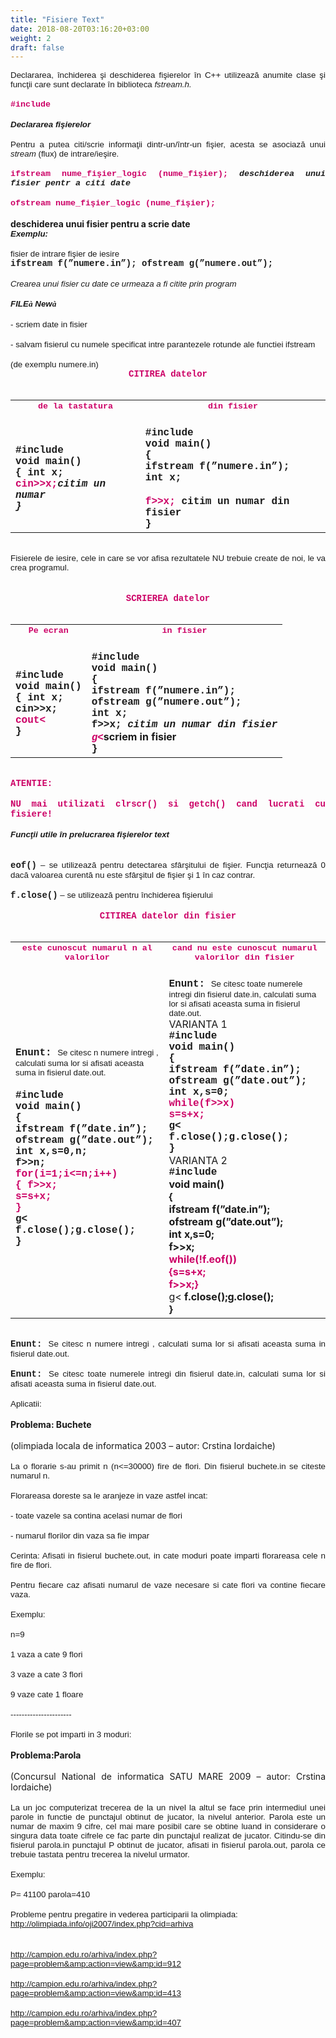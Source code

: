 ```yaml
---
title: "Fisiere Text"
date: 2018-08-20T03:16:20+03:00
weight: 2
draft: false
---
```


<html>
  <body>
    <div class="wiki" id="content_view" style="display: block;">
<span style="display: block; text-align: justify;"><span style="font-family: Arial,sans-serif; font-size: 10pt;">Declararea, închiderea şi deschiderea fişierelor în C++ utilizează anumite clase şi funcţii care sunt declarate în biblioteca <em>fstream.h.</em></span></span><br />
<span style="display: block; text-align: justify;"><strong><span style="color: #cc0066; font-family: 'Courier New'; font-size: 10pt;">#include<fstream.h></span></strong></span><br />
<span style="display: block; text-align: justify;"><strong><em><span style="font-family: Arial,sans-serif; font-size: 10pt;">Declararea fişierelor</span></em></strong></span><br />
<span style="display: block; text-align: justify;"><span style="font-family: Arial,sans-serif; font-size: 10pt;">Pentru a putea citi/scrie informaţii dintr-un/într-un fişier, acesta se asociază unui <em>stream</em> (flux) de intrare/ieşire.</span></span><br />
<span style="display: block; text-align: justify;"><strong><span style="color: #cc0066; font-family: 'Courier New'; font-size: 10pt;">ifstream nume_fişier_logic (nume_fişier);</span></strong><strong><span style="font-family: 'Courier New'; font-size: 10pt;"> <em>deschiderea unui fisier pentr a citi date</em></span></strong></span><br />
<span style="display: block; text-align: justify;"><strong><span style="color: #cc0066; font-family: 'Courier New'; font-size: 10pt;">ofstream nume_fişier_logic (nume_fişier);</span></strong></span><br />
<strong>deschiderea unui fisier pentru a scrie date</strong><br />
<span style="display: block; text-align: justify;"><strong><em><span style="font-family: Arial,sans-serif; font-size: 10pt;">Exemplu:</span></em></strong></span><br />
<span style="font-family: Arial,sans-serif; font-size: 10pt;">fisier de intrare fişier de iesire</span><br />
<span style="display: block; text-align: justify;"><strong><span style="font-family: 'Courier New';">ifstream f(”numere.in”); ofstream g(”numere.out”);</span></strong></span><br />
<span style="display: block; text-align: justify;"><em><span style="font-family: Arial,sans-serif; font-size: 10pt;">Crearea unui fisier cu date ce urmeaza a fi citite prin program</span></em></span><br />
<span style="display: block; text-align: justify;"><strong><em><span style="font-family: Arial,sans-serif; font-size: 10pt;">FILE</span></em></strong><strong><em><span style="font-family: Wingdings; font-size: 10pt;">à</span></em></strong><strong><em><span style="font-family: Arial,sans-serif; font-size: 10pt;"> New</span></em></strong><strong><em><span style="font-family: Wingdings; font-size: 10pt;">à</span></em></strong></span><br />
<span style="display: block; text-align: justify;"><span style="font-family: Arial,sans-serif; font-size: 10pt;">- scriem date in fisier</span></span><br />
<span style="display: block; text-align: justify;"><span style="font-family: Arial,sans-serif; font-size: 10pt;">- salvam fisierul cu numele specificat intre parantezele rotunde ale functiei ifstream </span></span><br />
<span style="display: block; text-align: justify;"><span style="font-family: Arial,sans-serif; font-size: 10pt;"> (de exemplu numere.in)</span></span><span style="display: block; text-align: center;"><span style="display: block; text-align: center;"><strong><span style="color: #cc0066; font-family: 'Courier New';">CITIREA datelor</span></strong></span><br />


<table class="wiki_table">
    <tr>
        <td><span style="display: block; text-align: center;"><strong><span style="color: #cc0066; font-family: 'Courier New'; font-size: 10pt;">de la tastatura</span></strong></span><br />
</td>
        <td><span style="display: block; text-align: center;"><strong><span style="color: #cc0066; font-family: 'Courier New'; font-size: 10pt;">din fisier</span></strong></span><br />
</td>
    </tr>
    <tr>
        <td><span style="text-align: justify;"><strong><span style="font-family: 'Courier New';">#include<iostream.h></span></strong></span><br />
<span style="text-align: justify;"><strong><span style="font-family: 'Courier New';">void main()</span></strong></span><br />
<span style="text-align: justify;"><strong><span style="font-family: 'Courier New';">{ int x;</span></strong></span><br />
<span style="text-align: justify;"> <strong><span style="color: #cc0066; font-family: 'Courier New';">cin>>x;</span><span style="font-family: 'Courier New';"><em>citim un numar</em></span></strong></span><br />
<em><span style="text-align: justify;"><strong><span style="font-family: 'Courier New';">}</span></strong></span></em><br />
</td>
        <td><span style="text-align: justify;"><strong><span style="font-family: 'Courier New';">#include<fstream.h></span></strong></span><br />
<span style="text-align: justify;"><strong><span style="font-family: 'Courier New';">void main()</span></strong></span><br />
<span style="text-align: justify;"><strong><span style="font-family: 'Courier New';">{ </span></strong></span><br />
<span style="text-align: justify;"><strong><span style="font-family: 'Courier New';">ifstream f(”numere.in”); </span></strong></span><br />
<span style="text-align: justify;"><strong><span style="font-family: 'Courier New';">int x;</span></strong></span><br />
<br />
<span style="text-align: justify;"><strong><span style="color: #cc0066; font-family: 'Courier New';">f>>x;</span></strong><strong><span style="font-family: 'Courier New';"> citim un numar din fisier</span></strong></span><br />
<span style="text-align: justify;"><strong><span style="font-family: 'Courier New';">}</span></strong></span><br />
</td>
    </tr>
</table>

</span><br />
<span style="display: block; font-family: Arial,sans-serif; font-size: 10pt; text-align: justify;">Fisierele de iesire, cele in care se vor afisa rezultatele NU trebuie create de noi, le va crea programul.</span><br />
<span style="display: block; text-align: center;"><br />
<span style="display: block; text-align: center;"><strong><span style="color: #cc0066; font-family: 'Courier New';">SCRIEREA datelor</span></strong></span><br />


<table class="wiki_table">
    <tr>
        <td><span style="display: block; text-align: center;"><strong><span style="color: #cc0066; font-family: 'Courier New'; font-size: 10pt;">Pe ecran</span></strong></span><br />
</td>
        <td><span style="display: block; text-align: center;"><strong><span style="color: #cc0066; font-family: 'Courier New'; font-size: 10pt;">in fisier</span></strong></span><br />
</td>
    </tr>
    <tr>
        <td><span style="text-align: justify;"><strong><span style="font-family: 'Courier New';">#include<iostream.h></span></strong></span><br />
<span style="text-align: justify;"><strong><span style="font-family: 'Courier New';">void main()</span></strong></span><br />
<span style="text-align: justify;"><strong><span style="font-family: 'Courier New';">{ int x;</span></strong></span><br />
<span style="text-align: justify;"><strong><span style="font-family: 'Courier New';"> cin>>x;</span></strong></span><br />
<strong><span style="color: #cc0066; font-family: 'Courier New';">cout<<x;</span></strong><br />
<span style="text-align: justify;"><strong><span style="font-family: 'Courier New';">}</span></strong></span><br />
</td>
        <td><span style="text-align: justify;"><strong><span style="font-family: 'Courier New';">#include<fstream.h></span></strong></span><br />
<span style="text-align: justify;"><strong><span style="font-family: 'Courier New';">void main()</span></strong></span><br />
<span style="text-align: justify;"><strong><span style="font-family: 'Courier New';">{ </span></strong></span><br />
<span style="text-align: justify;"><strong><span style="font-family: 'Courier New';">ifstream f(”numere.in”); </span></strong></span><br />
<span style="text-align: justify;"><strong><span style="font-family: 'Courier New';">ofstream g(”numere.out”); </span></strong></span><br />
<span style="text-align: justify;"><strong><span style="font-family: 'Courier New';">int x;</span></strong></span><br />
<span style="text-align: justify;"><strong><span style="font-family: 'Courier New';">f>>x; <em>citim un numar din fisier</em></span></strong></span><br />
<em><span style="text-align: justify;"><strong><span style="color: #cc0066; font-family: 'Courier New';">g<<x;</span></strong></span></em><strong>scriem in fisier</strong><br />
<span style="text-align: justify;"><strong><span style="font-family: 'Courier New';">}</span></strong></span><br />
</td>
    </tr>
</table>

</span><br />
<span style="display: block; text-align: justify;"><strong><span style="color: #cc0066; font-family: 'Courier New';">ATENTIE:</span></strong></span><br />
<span style="display: block; text-align: justify;"><strong><span style="color: #cc0066; font-family: 'Courier New';"> NU mai utilizati clrscr() si getch() cand lucrati cu fisiere!</span></strong></span><br />
<span style="display: block; text-align: justify;"><strong><em><span style="font-family: Arial,sans-serif; font-size: 10pt;">Funcţii utile în prelucrarea fişierelor text</span></em></strong></span><br />
<span style="display: block; text-align: justify;"><br />
</span><span style="display: block; text-align: justify;"><strong><span style="font-family: 'Courier New';">eof()</span></strong><span style="font-family: Arial,sans-serif; font-size: 10pt;"> – se utilizează pentru detectarea sfârşitului de fişier. Funcţia returnează 0 dacă valoarea curentă nu este sfârşitul de fişier şi 1 în caz contrar.</span></span><br />
<span style="display: block; text-align: justify;"><strong><span style="font-family: 'Courier New';">f.close()</span></strong><span style="font-family: Arial,sans-serif; font-size: 10pt;"> – se utilizează pentru închiderea fişierului</span></span><br />
<span style="display: block; text-align: center;"><span style="display: block; text-align: center;"><strong><span style="color: #cc0066; font-family: 'Courier New';">CITIREA datelor din fisier</span></strong></span><br />


<table class="wiki_table">
    <tr>
        <td><span style="display: block; text-align: center;"><strong><span style="color: #cc0066; font-family: 'Courier New'; font-size: 10pt;">este cunoscut numarul n al valorilor</span></strong></span><br />
</td>
        <td><span style="display: block; text-align: center;"><strong><span style="color: #cc0066; font-family: 'Courier New'; font-size: 10pt;">cand nu este cunoscut numarul valorilor din fisier</span></strong></span><br />
</td>
    </tr>
    <tr>
        <td><span style="text-align: justify;"><strong><span style="font-family: 'Courier New';">Enunt: </span></strong><span style="font-family: Arial,sans-serif; font-size: 10pt;">Se citesc n numere intregi , calculati suma lor si afisati aceasta suma in fisierul date.out.</span></span><br />
<br />
<span style="text-align: justify;"><strong><span style="font-family: 'Courier New';">#include<fstream.h></span></strong></span><br />
<span style="text-align: justify;"><strong><span style="font-family: 'Courier New';">void main()</span></strong></span><br />
<span style="text-align: justify;"><strong><span style="font-family: 'Courier New';">{ </span></strong></span><br />
<span style="text-align: justify;"><strong><span style="font-family: 'Courier New';">ifstream f(”date.in”); </span></strong></span><br />
<span style="text-align: justify;"><strong><span style="font-family: 'Courier New';">ofstream g(”date.out”); </span></strong></span><br />
<span style="text-align: justify;"><strong><span style="font-family: 'Courier New';">int x,s=0,n;</span></strong></span><br />
<span style="text-align: justify;"><strong><span style="font-family: 'Courier New';">f>>n;</span></strong></span><br />
<span style="text-align: justify;"><strong><span style="color: #cc0066; font-family: 'Courier New';">for(i=1;i<=n;i++)</span></strong></span><br />
<span style="text-align: justify;"><strong><span style="color: #cc0066; font-family: 'Courier New';"> { f>>x;</span></strong></span><br />
<span style="text-align: justify;"><strong><span style="color: #cc0066; font-family: 'Courier New';"> s=s+x;</span></strong></span><br />
<span style="text-align: justify;"><strong><span style="color: #cc0066; font-family: 'Courier New';"> }</span></strong></span><br />
<span style="text-align: justify;"><strong><span style="font-family: 'Courier New';">g<<s;</span></strong></span><br />
<span style="text-align: justify;"><strong><span style="font-family: 'Courier New';">f.close();g.close();</span></strong></span><br />
<span style="text-align: justify;"><strong><span style="font-family: 'Courier New';"> }</span></strong></span><br />
</td>
        <td><span style="text-align: justify;"><strong><span style="font-family: 'Courier New';">Enunt: </span></strong><span style="font-family: Arial,sans-serif; font-size: 10pt;">Se citesc toate numerele intregi din fisierul date.in, calculati suma lor si afisati aceasta suma in fisierul date.out.</span></span><br />
VARIANTA 1<br />
<span style="text-align: justify;"><strong><span style="font-family: 'Courier New';">#include<fstream.h></span></strong></span><br />
<span style="text-align: justify;"><strong><span style="font-family: 'Courier New';">void main()</span></strong></span><br />
<span style="text-align: justify;"><strong><span style="font-family: 'Courier New';">{ </span></strong></span><br />
<span style="text-align: justify;"><strong><span style="font-family: 'Courier New';">ifstream f(”date.in”); </span></strong></span><br />
<span style="text-align: justify;"><strong><span style="font-family: 'Courier New';">ofstream g(”date.out”); </span></strong></span><br />
<span style="text-align: justify;"><strong><span style="font-family: 'Courier New';">int x,s=0;</span></strong></span><br />
<span style="text-align: justify;"><strong><span style="color: #cc0066; font-family: 'Courier New';">while(f>>x)</span></strong></span><br />
<span style="text-align: justify;"><strong><span style="color: #cc0066; font-family: 'Courier New';"> s=s+x;</span></strong></span><br />
<span style="text-align: justify;"><strong><span style="font-family: 'Courier New';">g<<s;</span></strong></span><br />
<span style="text-align: justify;"><strong><span style="font-family: 'Courier New';">f.close();g.close();</span></strong></span><br />
<span style="text-align: justify;"><strong><span style="font-family: 'Courier New';"> }</span></strong></span><br />
VARIANTA 2<br />
<span style="display: block; text-align: justify;"><strong><span style="font-family: 'Courier New';">#include<fstream.h></span></strong></span><strong>void main()</strong><br />
<strong>{</strong><br />
<strong>ifstream f(”date.in”);</strong><br />
<strong>ofstream g(”date.out”);</strong><br />
<strong>int x,s=0;</strong><br />
<strong>f>>x;</strong><br />
<strong><span style="color: #cc0066;">while(!f.eof())</span></strong><br />
<strong><span style="color: #cc0066;">{s=s+x;</span></strong><br />
<strong><span style="color: #cc0066;">f>>x;}</span></strong><br />
g<<s;<br />
<strong>f.close();g.close();</strong><br />
<strong>}</strong><br />
</td>
    </tr>
</table>

</span><br />
<span style="display: block; text-align: justify;"><strong><span style="font-family: 'Courier New';">Enunt: </span></strong><span style="font-family: Arial,sans-serif; font-size: 10pt;">Se citesc n numere intregi , calculati suma lor si afisati aceasta suma in fisierul date.out.</span></span><br />
<span style="display: block; text-align: justify;"><strong><span style="font-family: 'Courier New';">Enunt: </span></strong><span style="font-family: Arial,sans-serif; font-size: 10pt;">Se citesc toate numerele intregi din fisierul date.in, calculati suma lor si afisati aceasta suma in fisierul date.out.</span></span><br />
<span style="display: block; text-align: justify;"><span style="font-family: Arial,sans-serif; font-size: 10pt;">Aplicatii:</span></span><br />
<span style="display: block; text-align: justify;"><strong>Problema: Buchete</strong></span><br />
<span style="display: block; text-align: justify;">(olimpiada locala de informatica 2003 – autor: Crstina Iordaiche)</span><br />
<span style="display: block; text-align: justify;"><span style="font-family: Arial,sans-serif; font-size: 10pt;">La o florarie s-au primit n (n<=30000) fire de flori. Din fisierul buchete.in se citeste numarul n.</span></span><br />
<span style="display: block; text-align: justify;"><span style="font-family: Arial,sans-serif; font-size: 10pt;">Florareasa doreste sa le aranjeze in vaze astfel incat:</span></span><br />
<span style="display: block; text-align: justify;"><span style="font-family: Arial,sans-serif; font-size: 10pt;">- toate vazele sa contina acelasi numar de flori</span></span><br />
<span style="display: block; text-align: justify;"><span style="font-family: Arial,sans-serif; font-size: 10pt;">- numarul florilor din vaza sa fie impar</span></span><br />
<span style="display: block; text-align: justify;"><span style="font-family: Arial,sans-serif; font-size: 10pt;">Cerinta: Afisati in fisierul buchete.out, in cate moduri poate imparti florareasa cele n fire de flori.</span></span><br />
<span style="display: block; text-align: justify;"><span style="font-family: Arial,sans-serif; font-size: 10pt;">Pentru fiecare caz afisati numarul de vaze necesare si cate flori va contine fiecare vaza.</span></span><br />
<span style="display: block; text-align: justify;"><span style="font-family: Arial,sans-serif; font-size: 10pt;">Exemplu:</span></span><br />
<span style="display: block; text-align: justify;"><span style="font-family: Arial,sans-serif; font-size: 10pt;">n=9</span></span><br />
<span style="display: block; text-align: justify;"><span style="font-family: Arial,sans-serif; font-size: 10pt;">1 vaza a cate 9 flori</span></span><br />
<span style="display: block; text-align: justify;"><span style="font-family: Arial,sans-serif; font-size: 10pt;">3 vaze a cate 3 flori</span></span><br />
<span style="display: block; text-align: justify;"><span style="font-family: Arial,sans-serif; font-size: 10pt;">9 vaze cate 1 floare</span></span><br />
<span style="display: block; text-align: justify;"><span style="font-family: Arial,sans-serif; font-size: 10pt;">----------------------</span></span><br />
<span style="display: block; text-align: justify;"><span style="font-family: Arial,sans-serif; font-size: 10pt;">Florile se pot imparti in 3 moduri:</span></span><br />
<span style="display: block; text-align: justify;"><strong>Problema:Parola</strong></span><br />
<span style="display: block; text-align: justify;">(Concursul National de informatica SATU MARE 2009 – autor: Crstina Iordaiche)</span><br />
<span style="display: block; text-align: justify;"><span style="font-family: Arial,sans-serif; font-size: 10pt;">La un joc computerizat trecerea de la un nivel la altul se face prin intermediul unei parole in functie de punctajul obtinut de jucator, la nivelul anterior. Parola este un numar de maxim 9 cifre, cel mai mare posibil care se obtine luand in considerare o singura data toate cifrele ce fac parte din punctajul realizat de jucator. Citindu-se din fisierul parola.in punctajul P obtinut de jucator, afisati in fisierul parola.out, parola ce trebuie tastata pentru trecerea la nivelul urmator.</span></span><br />
<span style="display: block; font-family: Arial,sans-serif; font-size: 10pt; text-align: justify;">Exemplu:</span><br />
<span style="display: block; font-family: Arial,sans-serif; font-size: 10pt; text-align: justify;">P= 41100 parola=410</span><br />
<span style="display: block; text-align: justify;"><span style="font-family: Arial,sans-serif; font-size: 10pt;">Probleme pentru pregatire in vederea participarii la olimpiada:</span></span><span style="display: block; font-family: Arial,sans-serif; font-size: 10pt; text-align: justify;"><a class="wiki_link_ext" href="http://olimpiada.info/oji2007/index.php?cid=arhiva" rel="nofollow">http://olimpiada.info/oji2007/index.php?cid=arhiva</a></span><br />
<br />
<span style="display: block; text-align: justify;"><span style="font-family: Arial,sans-serif; font-size: 10pt;"><a class="wiki_link_ext" href="http://campion.edu.ro/arhiva/index.php?page=problem&amp;action=view&amp;id=912" rel="nofollow">http://campion.edu.ro/arhiva/index.php?page=problem&amp;action=view&amp;id=912</a></span></span><br />
<span style="display: block; text-align: justify;"><span style="font-family: Arial,sans-serif; font-size: 10pt;"><a class="wiki_link_ext" href="http://campion.edu.ro/arhiva/index.php?page=problem&amp;action=view&amp;id=413" rel="nofollow">http://campion.edu.ro/arhiva/index.php?page=problem&amp;action=view&amp;id=413</a></span></span><br />
<span style="display: block; text-align: justify;"><span style="font-family: Arial,sans-serif; font-size: 10pt;"><a class="wiki_link_ext" href="http://campion.edu.ro/arhiva/index.php?page=problem&amp;action=view&amp;id=407" rel="nofollow">http://campion.edu.ro/arhiva/index.php?page=problem&amp;action=view&amp;id=407</a></span></span>
    </div>
  </body>
</html>